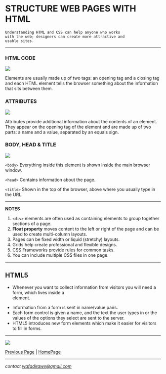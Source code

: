 # STRUCTURE WEB PAGES WITH HTML

```
Understanding HTML and CSS can help anyone who works 
with the web; designers can create more attractive and
usable sites.
```

***

### HTML CODE 

![](https://th.bing.com/th/id/Rf324613e5cee25a11f56bf5f8a4d9f7d?rik=hCKEUgm0QLxbEQ&riu=http%3a%2f%2ffreehtmldesigns.com%2fwp-content%2fuploads%2f2020%2f07%2fHTML-code.jpg&ehk=XfKZVsXXxiFt0JAbKTpuexIi3oTDjsBNO2MUkAC0m84%3d&risl=&pid=ImgRaw)

Elements are usually made up of two
tags: an opening tag and a closing tag and each HTML element tells the browser
something about the information that sits between them.

### ATTRIBUTES

![](https://th.bing.com/th/id/Rf3169685c0ba8517d7539a85da8f20e2?rik=E0LOwkDp%2bJfVQw&riu=http%3a%2f%2fwww.turnwall.com%2fwp-content%2fuploads%2f2011%2f09%2fattribute-name-value-pair.gif%3fx98695&ehk=tNoTRtNuxvQzZwA9cBRWi4zo2u3JtBwKEKP1RAwbVXU%3d&risl=&pid=ImgRaw)

Attributes provide additional information
about the contents of an element. They appear
on the opening tag of the element and are
made up of two parts: a name and a value,
separated by an equals sign.

### BODY, HEAD & TITLE

![](https://codescracker.com/html/images/html-basic-tags.jpg)

`<body>` Everything inside this element is shown inside the main browser window.

`<head>` Contains information about the page.

`<title>` Shown in the top of the browser, above where you usually type in the URL.

***

**NOTES**

1. `<div>` elements are often used as containing elements to group together sections of a page.
2. **Float property** moves content to the left or right
of the page and can be used to create multi-column layouts. 
3. Pages can be fixed width or liquid (stretchy) layouts.
5. Grids help create professional and flexible designs.
6. CSS Frameworks provide rules for common tasks.
7. You can include multiple CSS files in one page.

***

## HTML5

- Whenever you want to collect information from visitors you will need a form, which lives inside a <form> element.
- Information from a form is sent in name/value pairs.
- Each form control is given a name, and the text the
user types in or the values of the options they select
are sent to the server.
- HTML5 introduces new form elements which make it easier for visitors to fill in forms.

***

![](https://www.livechatinc.com/wp-content/uploads/2017/06/emojis-in-marketing-campaigns@2x.png)

[Previous Page](README.md) | [HomePage](Reading-Notes/README.md) 

***

*contact wafadirawe@gmail.com* 